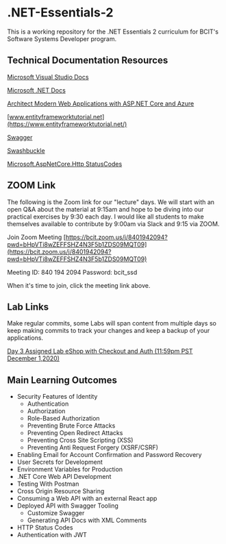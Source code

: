 # .NET-Essentials-2
This is a working repository for the .NET Essentials 2 curriculum for BCIT's Software Systems Developer program.

## Technical Documentation Resources
[Microsoft Visual Studio Docs](https://docs.microsoft.com/en-us/visualstudio/windows/?view=vs-2019)

[Microsoft .NET Docs](https://docs.microsoft.com/en-us/dotnet/)

[Architect Modern Web Applications with ASP.NET Core and Azure](https://docs.microsoft.com/en-us/dotnet/architecture/modern-web-apps-azure/)

[www.entityframeworktutorial.net](https://www.entityframeworktutorial.net/)

[Swagger](https://swagger.io/)

[Swashbuckle](https://github.com/domaindrivendev/Swashbuckle)

[Microsoft.AspNetCore.Http StatusCodes](https://docs.microsoft.com/en-us/dotnet/api/microsoft.aspnetcore.http.statuscodes?view=aspnetcore-3.1)

## ZOOM Link
The following is the Zoom link for our "lecture" days. We will start with an open Q&A about the material at 9:15am and hope to be diving into our practical exercises by 9:30 each day. I would like all students to make themselves available to contribute by 9:00am via Slack and 9:15 via ZOOM.

Join Zoom Meeting
[https://bcit.zoom.us/j/8401942094?pwd=bHpVTi8wZEFFSHZ4N3F5b1ZDS09MQT09](https://bcit.zoom.us/j/8401942094?pwd=bHpVTi8wZEFFSHZ4N3F5b1ZDS09MQT09)

Meeting ID: 840 194 2094
Password: bcit_ssd

When it's time to join, click the meeting link above.

## Lab Links
Make regular commits, some Labs will span content from multiple days so keep making commits to track your changes and keep a backup of your applications.

[Day 3 Assigned Lab eShop with Checkout and Auth (11:59pm PST December 1,2020)](https://github.com/BCIT-SSD-2020-21/.NET-Essentials-2/blob/main/Day3Lab-eShop-with-checkout-and-auth.md)

## Main Learning Outcomes

* Security Features of Identity
    * Authentication
    * Authorization
    * Role-Based Authorization
    * Preventing Brute Force Attacks
    * Preventing Open Redirect Attacks
    * Preventing Cross Site Scripting (XSS)
    * Preventing Anti Request Forgery (XSRF/CSRF)
* Enabling Email for Account Confirmation and Password Recovery
* User Secrets for Development
* Environment Variables for Production
* .NET Core Web API Development
* Testing With Postman
* Cross Origin Resource Sharing
* Consuming a Web API with an external React app
* Deployed API with Swagger Tooling
   * Customize Swagger
   * Generating API Docs with XML Comments
* HTTP Status Codes
* Authentication with JWT
